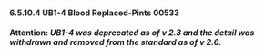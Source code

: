 #### 6.5.10.4 UB1-4 Blood Replaced‑Pints 00533

**Attention: _UB1-4 was deprecated as of v 2.3 and the detail was withdrawn and removed from the standard as of v 2.6._**
